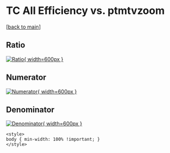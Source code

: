 # TC All Efficiency vs. ptmtvzoom

[[back to main](./)]



## Ratio

[![Ratio](../mtv/var/TC_0_eff_ptmtvzoom.png){ width=600px }](../mtv/var/TC_0_eff_ptmtvzoom.pdf)

## Numerator

[![Numerator](../mtv/num/TC_0_eff_ptmtvzoom_num.png){ width=600px }](../mtv/num/TC_0_eff_ptmtvzoom_num.pdf)

## Denominator

[![Denominator](../mtv/den/TC_0_eff_ptmtvzoom_den.png){ width=600px }](../mtv/den/TC_0_eff_ptmtvzoom_den.pdf)


``` {=html}
<style>
body { min-width: 100% !important; }
</style>
```
